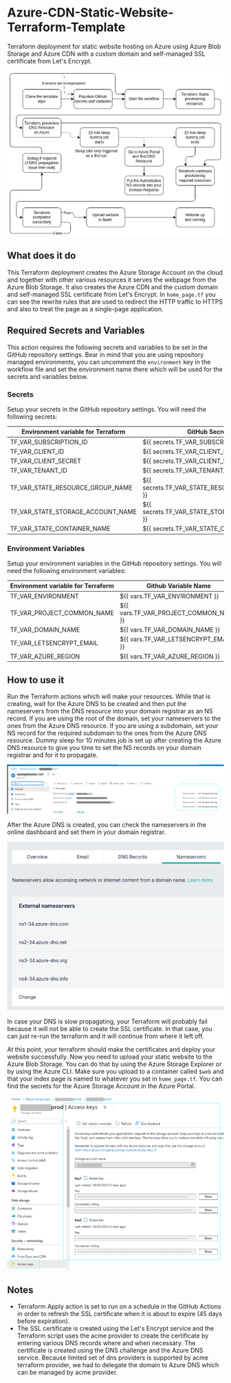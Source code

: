 # Azure-CDN-Static-Website-Terraform-Template

Terraform deployment for static website hosting on Azure using Azure Blob Storage and Azure CDN with a custom domain and self-managed SSL certificate from Let's Encrypt.

![alt text](docs/drawio.png)

## What does it do

This Terraform deployment creates the Azure Storage Account on the cloud and together with other various resources it serves the webpage from the Azure Blob Storage. It also creates the Azure CDN and the custom domain and self-managed SSL certificate from Let's Encrypt. In `home_page.tf` you can see the rewrite rules that are used to redirect the HTTP traffic to HTTPS and also to treat the page as a single-page application.

## Required Secrets and Variables

This action requires the following secrets and variables to be set in the GitHub repository settings. Bear in mind that you are using repository managed environments, you can uncomment the `environment` key in the workflow file and set the environment name there which will be used for the secrets and variables below.

### Secrets

Setup your secrets in the GitHub repository settings. You will need the following secrets:

| Environment variable for Terraform | GitHub Secret Name                               |
| ---------------------------------- | ------------------------------------------------ |
| TF_VAR_SUBSCRIPTION_ID             | ${{ secrets.TF_VAR_SUBSCRIPTION_ID }}            |
| TF_VAR_CLIENT_ID                   | ${{ secrets.TF_VAR_CLIENT_ID }}                  |
| TF_VAR_CLIENT_SECRET               | ${{ secrets.TF_VAR_CLIENT_SECRET }}              |
| TF_VAR_TENANT_ID                   | ${{ secrets.TF_VAR_TENANT_ID }}                  |
| TF_VAR_STATE_RESOURCE_GROUP_NAME   | ${{ secrets.TF_VAR_STATE_RESOURCE_GROUP_NAME }}  |
| TF_VAR_STATE_STORAGE_ACCOUNT_NAME  | ${{ secrets.TF_VAR_STATE_STORAGE_ACCOUNT_NAME }} |
| TF_VAR_STATE_CONTAINER_NAME        | ${{ secrets.TF_VAR_STATE_CONTAINER_NAME }}       |

### Environment Variables

Setup your environment variables in the GitHub repository settings. You will need the following environment variables:

| Environment variable for Terraform | Github Variable Name                   |
| ---------------------------------- | -------------------------------------- |
| TF_VAR_ENVIRONMENT                 | ${{ vars.TF_VAR_ENVIRONMENT }}         |
| TF_VAR_PROJECT_COMMON_NAME         | ${{ vars.TF_VAR_PROJECT_COMMON_NAME }} |
| TF_VAR_DOMAIN_NAME                 | ${{ vars.TF_VAR_DOMAIN_NAME }}         |
| TF_VAR_LETSENCRYPT_EMAIL           | ${{ vars.TF_VAR_LETSENCRYPT_EMAIL }}   |
| TF_VAR_AZURE_REGION                | ${{ vars.TF_VAR_AZURE_REGION }}        |

## How to use it

Run the Terraform actions which will make your resources. While that is creating, wait for the Azure DNS to be created and then put the nameservers from the DNS resource into your domain registrar as an NS record. If you are using the root of the domain, set your nameservers to the ones from the Azure DNS resource. If you are using a subdomain, set your NS record for the required subdomain to the ones from the Azure DNS resource. Dummy sleep for 10 minutes job is set up after creating the Azure DNS resource to give you time to set the NS records on your domain registrar and for it to propagate.

![alt text](docs/image.png)

After the Azure DNS is created, you can check the nameservers in the online dashboard and set them in your domain registrar.

![alt text](docs/image1.png)

In case your DNS is slow propagating, your Terraform will probably fail because it will not be able to create the SSL certificate. In that case, you can just re-run the terraform and it will continue from where it left off.

At this point, your terraform should make the certificates and deploy your website successfully. Now you need to upload your static website to the Azure Blob Storage. You can do that by using the Azure Storage Explorer or by using the Azure CLI. Make sure you upload to a container called `$web` and that your index page is named to whatever you set in `home_page.tf`. You can find the secrets for the Azure Storage Account in the Azure Portal.

![alt text](docs/image2.png)

## Notes

- Terraform Apply action is set to run on a schedule in the GitHub Actions in order to refresh the SSL certificate when it is about to expire (45 days before expiration).
- The SSL certificate is created using the Let's Encrypt service and the Terraform script uses the acme provider to create the certificate by entering various DNS records where and when necessary. The certificate is created using the DNS challenge and the Azure DNS service. Because limited set of dns providers is supported by acme terraform provider, we had to delegate the domain to Azure DNS which can be managed by acme provider.
